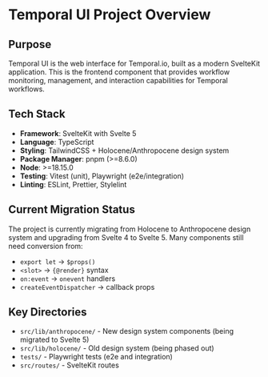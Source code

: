 # Temporal UI Project Overview

## Purpose

Temporal UI is the web interface for Temporal.io, built as a modern SvelteKit application. This is the frontend component that provides workflow monitoring, management, and interaction capabilities for Temporal workflows.

## Tech Stack

- **Framework**: SvelteKit with Svelte 5
- **Language**: TypeScript
- **Styling**: TailwindCSS + Holocene/Anthropocene design system
- **Package Manager**: pnpm (>=8.6.0)
- **Node**: >=18.15.0
- **Testing**: Vitest (unit), Playwright (e2e/integration)
- **Linting**: ESLint, Prettier, Stylelint

## Current Migration Status

The project is currently migrating from Holocene to Anthropocene design system and upgrading from Svelte 4 to Svelte 5. Many components still need conversion from:

- `export let` → `$props()`
- `<slot>` → `{@render}` syntax
- `on:event` → `onevent` handlers
- `createEventDispatcher` → callback props

## Key Directories

- `src/lib/anthropocene/` - New design system components (being migrated to Svelte 5)
- `src/lib/holocene/` - Old design system (being phased out)
- `tests/` - Playwright tests (e2e and integration)
- `src/routes/` - SvelteKit routes
